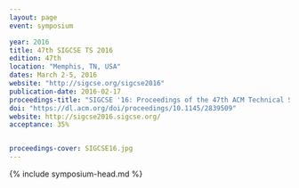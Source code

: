 ```yaml
---
layout: page
event: symposium

year: 2016
title: 47th SIGCSE TS 2016
edition: 47th
location: "Memphis, TN, USA"
dates: March 2-5, 2016
website: "http://sigcse.org/sigcse2016"
publication-date: 2016-02-17
proceedings-title: "SIGCSE '16: Proceedings of the 47th ACM Technical Symposium on Computing Science Education"
doi: "https://dl.acm.org/doi/proceedings/10.1145/2839509"
website: http://sigcse2016.sigcse.org/
acceptance: 35%


proceedings-cover: SIGCSE16.jpg
---
```


{% include symposium-head.md %}




